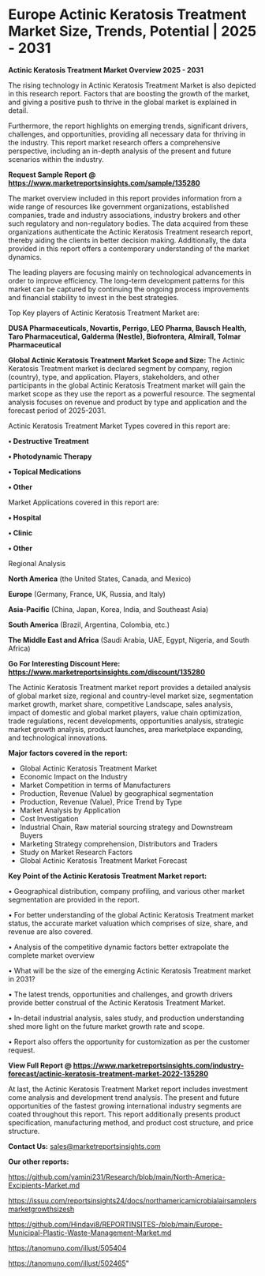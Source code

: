 # Europe Actinic Keratosis Treatment Market Size, Trends, Potential | 2025 - 2031

<Strong> Actinic Keratosis Treatment Market Overview 2025 - 2031</strong>

The rising technology in Actinic Keratosis Treatment Market is also depicted in this research report. Factors that are boosting the growth of the market, and giving a positive push to thrive in the global market is explained in detail.

Furthermore, the report highlights on emerging trends, significant drivers, challenges, and opportunities, providing all necessary data for thriving in the industry. This report market research offers a comprehensive perspective, including an in-depth analysis of the present and future scenarios within the industry.

<strong>Request Sample Report @ <a href=https://www.marketreportsinsights.com/sample/135280>https://www.marketreportsinsights.com/sample/135280</a></strong>

The market overview included in this report provides information from a wide range of resources like government organizations, established companies, trade and industry associations, industry brokers and other such regulatory and non-regulatory bodies. The data acquired from these organizations authenticate the Actinic Keratosis Treatment research report, thereby aiding the clients in better decision making. Additionally, the data provided in this report offers a contemporary understanding of the market dynamics.

The leading players are focusing mainly on technological advancements in order to improve efficiency. The long-term development patterns for this market can be captured by continuing the ongoing process improvements and financial stability to invest in the best strategies.

Top Key players of Actinic Keratosis Treatment Market are:

<strong>DUSA Pharmaceuticals, Novartis, Perrigo, LEO Pharma, Bausch Health, Taro Pharmaceutical, Galderma (Nestle), Biofrontera, Almirall, Tolmar Pharmaceutical</strong>

<strong><b>Global Actinic Keratosis Treatment Market Scope and Size:</b></strong>
The Actinic Keratosis Treatment market is declared segment by company, region (country), type, and application. Players, stakeholders, and other participants in the global Actinic Keratosis Treatment market will gain the market scope as they use the report as a powerful resource. The segmental analysis focuses on revenue and product by type and application and the forecast period of 2025-2031.

Actinic Keratosis Treatment Market Types covered in this report are:

<strong>• Destructive Treatment

• Photodynamic Therapy

• Topical Medications

• Other</strong>

Market Applications covered in this report are:

<strong>• Hospital

• Clinic

• Other</strong> 

Regional Analysis

<strong>North America</strong> (the United States, Canada, and Mexico)

<strong>Europe</strong> (Germany, France, UK, Russia, and Italy)

<strong>Asia-Pacific</strong> (China, Japan, Korea, India, and Southeast Asia)

<strong>South America</strong> (Brazil, Argentina, Colombia, etc.)

<strong>The Middle East and Africa</strong> (Saudi Arabia, UAE, Egypt, Nigeria, and South Africa)

<strong>Go For Interesting Discount Here: <a href=https://www.marketreportsinsights.com/discount/135280>https://www.marketreportsinsights.com/discount/135280</a></strong>

The Actinic Keratosis Treatment market report provides a detailed analysis of global market size, regional and country-level market size, segmentation market growth, market share, competitive Landscape, sales analysis, impact of domestic and global market players, value chain optimization, trade regulations, recent developments, opportunities analysis, strategic market growth analysis, product launches, area marketplace expanding, and technological innovations.

<strong><b>Major factors covered in the report:</b></strong>
<ul>
  <li>Global Actinic Keratosis Treatment Market </li>
  <li>Economic Impact on the Industry</li>
  <li>Market Competition in terms of Manufacturers</li>
  <li>Production, Revenue (Value) by geographical segmentation</li>
  <li>Production, Revenue (Value), Price Trend by Type</li>
  <li>Market Analysis by Application</li>
  <li>Cost Investigation</li>
  <li>Industrial Chain, Raw material sourcing strategy and Downstream Buyers</li>
  <li>Marketing Strategy comprehension, Distributors and Traders</li>
  <li>Study on Market Research Factors</li>
  <li>Global Actinic Keratosis Treatment Market Forecast</li>
</ul>

<strong><b>Key Point of the Actinic Keratosis Treatment Market report:</b></strong>

• Geographical distribution, company profiling, and various other market segmentation are provided in the report.

• For better understanding of the global Actinic Keratosis Treatment market status, the accurate market valuation which comprises of size, share, and revenue are also covered.

• Analysis of the competitive dynamic factors better extrapolate the complete market overview

• What will be the size of the emerging Actinic Keratosis Treatment market in 2031?

• The latest trends, opportunities and challenges, and growth drivers provide better construal of the Actinic Keratosis Treatment Market.

• In-detail industrial analysis, sales study, and production understanding shed more light on the future market growth rate and scope.

• Report also offers the opportunity for customization as per the customer request.

<strong><b>View Full Report @ <a href=https://www.marketreportsinsights.com/industry-forecast/actinic-keratosis-treatment-market-2022-135280>https://www.marketreportsinsights.com/industry-forecast/actinic-keratosis-treatment-market-2022-135280</a></b></strong>


At last, the Actinic Keratosis Treatment Market report includes investment come analysis and development trend analysis. The present and future opportunities of the fastest growing international industry segments are coated throughout this report. This report additionally presents product specification, manufacturing method, and product cost structure, and price structure.

<strong>Contact Us:</strong>
sales@marketreportsinsights.com

<strong>Our other reports:</strong>

<a href=https://github.com/yamini231/Research/blob/main/North-America-Excipients-Market.md>https://github.com/yamini231/Research/blob/main/North-America-Excipients-Market.md</a>

<a href=https://issuu.com/reportsinsights24/docs/northamericamicrobialairsamplersmarketgrowthsizesh>https://issuu.com/reportsinsights24/docs/northamericamicrobialairsamplersmarketgrowthsizesh</a>

<a href=https://github.com/Hindavi8/REPORTINSITES-/blob/main/Europe-Municipal-Plastic-Waste-Management-Market.md>https://github.com/Hindavi8/REPORTINSITES-/blob/main/Europe-Municipal-Plastic-Waste-Management-Market.md</a>

<a href=https://tanomuno.com/illust/505404>https://tanomuno.com/illust/505404</a>

<a href=https://tanomuno.com/illust/502465>https://tanomuno.com/illust/502465</a>"
